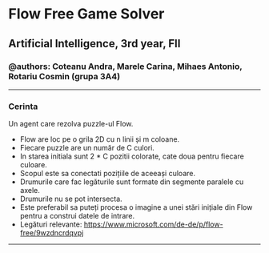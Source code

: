 # Flow Free Game Solver
## Artificial Intelligence, 3rd year, FII
### @authors: Coteanu Andra, Marele Carina, Mihaes Antonio, Rotariu Cosmin (grupa 3A4)

----------------------------------------------------------------
### Cerinta

Un agent care rezolva puzzle-ul Flow.
- Flow are loc pe o grila 2D cu n linii și m coloane.
- Fiecare puzzle are un număr de C culori.
- In starea initiala sunt 2 * C pozitii colorate, cate doua pentru fiecare culoare.
- Scopul este sa conectati pozițiile de aceeași culoare.
- Drumurile care fac legăturile sunt formate din segmente paralele cu axele.
- Drumurile nu se pot intersecta.
- Este preferabil sa puteți procesa o imagine a unei stări inițiale din Flow pentru a construi datele de intrare.
- Legături relevante:
https://www.microsoft.com/de-de/p/flow-free/9wzdncrdqvpj

----------------------------------------------------------------
